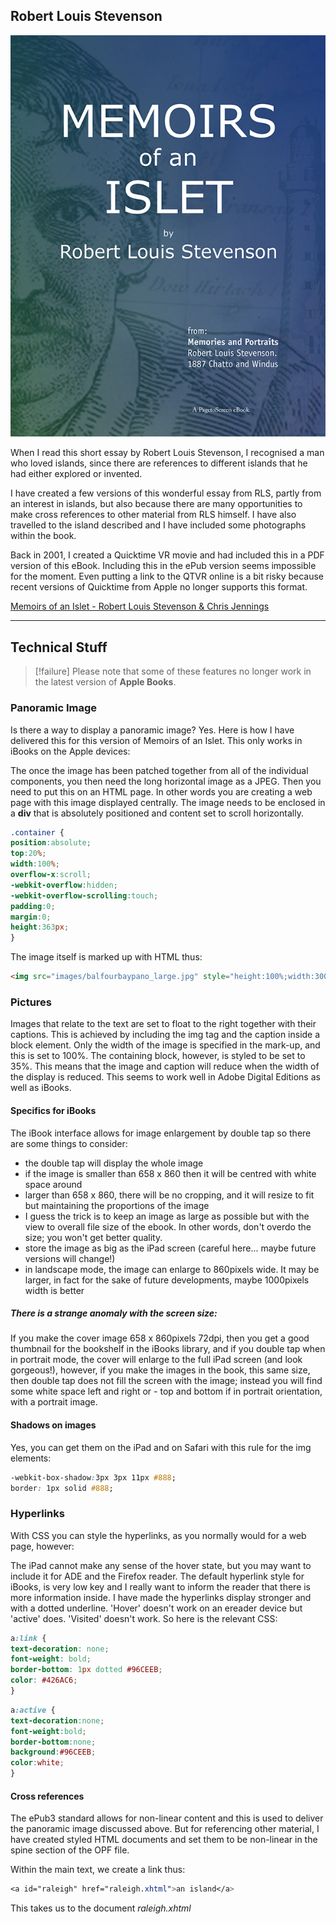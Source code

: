 ## Robert Louis Stevenson

![](../../media/isletcover.jpg)

When I read this short essay by Robert Louis Stevenson, I recognised a man who loved islands, since there are references to different islands that he had either explored or invented.

I have created a few versions of this wonderful essay from RLS, partly from an interest in islands, but also because there are many opportunities to make cross references to other material from RLS himself. I have also travelled to the island described and I have included some photographs within the book.

Back in 2001, I created a Quicktime VR movie and had included this in a PDF version of this eBook. Including this in the ePub version seems impossible for the moment. Even putting a link to the QTVR online is a bit risky because recent versions of Quicktime from Apple no longer supports this format.

[Memoirs of an Islet - Robert Louis Stevenson & Chris Jennings](https://itunes.apple.com/gb/book/memoirs-of-an-islet/id582663546?mt=11&uo=4)

---
## Technical Stuff

> [!failure] 
> Please note that some of these features no longer work in the latest version of **Apple Books**.

### Panoramic Image

Is there a way to display a panoramic image? Yes. Here is how I have delivered this for this version of Memoirs of an Islet. This only works in iBooks on the Apple devices:

The once the image has been patched together from all of the individual components, you then need the long horizontal image as a JPEG. Then you need to put this on an HTML page. In other words you are creating a web page with this image displayed centrally. The image needs to be enclosed in a **div** that is absolutely positioned and content set to scroll horizontally.

```css
.container { 
position:absolute;
top:20%;
width:100%; 
overflow-x:scroll;
-webkit-overflow:hidden; 
-webkit-overflow-scrolling:touch; 
padding:0;
margin:0;
height:363px; 
}
```
The image itself is marked up with HTML thus:

``` html
<img src="images/balfourbaypano_large.jpg" style="height:100%;width:3000px;" alt="balfourbay"/> 
```

### Pictures

Images that relate to the text are set to float to the right together with their captions. This is achieved by including the img tag and the caption inside a block element. Only the width of the image is specified in the mark-up, and this is set to 100%. The containing block, however, is styled to be set to 35%. This means that the image and caption will reduce when the width of the display is reduced. This seems to work well in Adobe Digital Editions as well as iBooks.

#### Specifics for iBooks

The iBook interface allows for image enlargement by double tap so there are some things to consider:

- the double tap will display the whole image
- if the image is smaller than 658 x 860 then it will be centred with white space around
- larger than 658 x 860, there will be no cropping, and it will resize to fit but maintaining the proportions of the image
- I guess the trick is to keep an image as large as possible but with the view to overall file size of the ebook. In other words, don't overdo the size; you won't get better quality.
- store the image as big as the iPad screen (careful here... maybe future versions will change!)
- in landscape mode, the image can enlarge to 860pixels wide. It may be larger, in fact for the sake of future developments, maybe 1000pixels width is better

##### There is a strange anomaly with the screen size:

If you make the cover image 658 x 860pixels 72dpi, then you get a good thumbnail for the bookshelf in the iBooks library, and if you double tap when in portrait mode, the cover will enlarge to the full iPad screen (and look gorgeous!), however, if you make the images in the book, this same size, then double tap does not fill the screen with the image; instead you will find some white space left and right or - top and bottom if in portrait orientation, with a portrait image.

#### Shadows on images

Yes, you can get them on the iPad and on Safari with this rule for the img elements:

```css
-webkit-box-shadow:3px 3px 11px #888;
border: 1px solid #888; 
```

### Hyperlinks
With CSS you can style the hyperlinks, as you normally would for a web page, however:

The iPad cannot make any sense of the hover state, but you may want to include it for ADE and the Firefox reader. The default hyperlink style for iBooks, is very low key and I really want to inform the reader that there is more information inside. I have made the hyperlinks display stronger and with a dotted underline. 'Hover' doesn't work on an ereader device but 'active' does. 'Visited' doesn't work. So here is the relevant CSS:

```css
a:link { 
text-decoration: none;
font-weight: bold;
border-bottom: 1px dotted #96CEEB; 
color: #426AC6;
}
```

```css
a:active { 
text-decoration:none;
font-weight:bold;
border-bottom:none; 
background:#96CEEB; 
color:white; 
}
```

#### Cross references

The ePub3 standard allows for non-linear content and this is used to deliver the panoramic image discussed above. But for referencing other material, I have created styled HTML documents and set them to be non-linear in the spine section of the OPF file.

Within the main text, we create a link thus:

```css
<a id="raleigh" href="raleigh.xhtml">an island</a>
```

This takes us to the document _raleigh.xhtml_